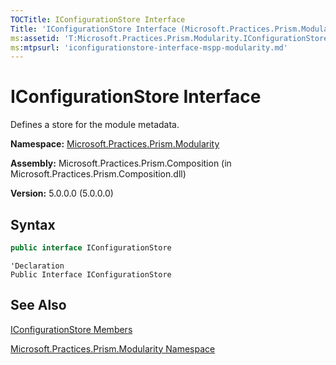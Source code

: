```yaml
---
TOCTitle: IConfigurationStore Interface
Title: 'IConfigurationStore Interface (Microsoft.Practices.Prism.Modularity)'
ms:assetid: 'T:Microsoft.Practices.Prism.Modularity.IConfigurationStore'
ms:mtpsurl: 'iconfigurationstore-interface-mspp-modularity.md'
---
```


# IConfigurationStore Interface

Defines a store for the module metadata.

**Namespace:** [Microsoft.Practices.Prism.Modularity](/patterns-practices/reference/mspp-modularity-namespace)

**Assembly:** Microsoft.Practices.Prism.Composition (in Microsoft.Practices.Prism.Composition.dll)

**Version:** 5.0.0.0 (5.0.0.0)
## Syntax
```C#
public interface IConfigurationStore
```
```VB
'Declaration
Public Interface IConfigurationStore
```
## See Also
[IConfigurationStore Members](/patterns-practices/reference/iconfigurationstore-members-mspp-modularity)

[Microsoft.Practices.Prism.Modularity Namespace](/patterns-practices/reference/mspp-modularity-namespace)
